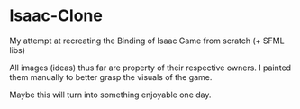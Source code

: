 # Isaac-Clone
My attempt at recreating the Binding of Isaac Game from scratch (+ SFML libs)

All images (ideas) thus far are property of their respective owners. I painted them manually to better grasp the visuals of the game. 

Maybe this will turn into something enjoyable one day.
